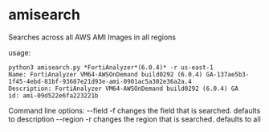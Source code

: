 # amisearch
Searches across all AWS AMI Images in all regions


usage:
```
python3 amisearch.py *FortiAnalyzer*(6.0.4)* -r us-east-1
Name: FortiAnalyzer VM64-AWSOnDemand build0292 (6.0.4) GA-137ae5b3-1f45-4ebd-81bf-93687e21d93e-ami-0901ac5a302e36a2a.4
Description: FortiAnalyzer VM64-AWSOnDemand build0292 (6.0.4) GA
id: ami-09d522e6fa223221b 
```

Command line options:
--field -f changes the field that is searched. defaults to description
--region -r changes the region that is searched. defaults to all

